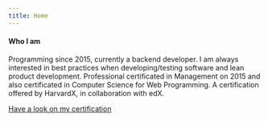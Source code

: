 ```yaml
---
title: Home
---
```


#### Who I am

Programming since 2015, currently a backend developer. I am always interested in best
practices when developing/testing software and lean product development. Professional
certificated in Management on 2015 and also certificated in Computer Science for Web
Programming. A certification offered by HarvardX, in collaboration with edX.

[Have a look on my certification](https://credentials.edx.org/credentials/42820fef2eef4b389e1d3a4c2c7a91c2/)
